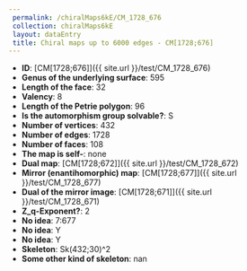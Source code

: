 ```yaml
--- 
 permalink: /chiralMaps6kE/CM_1728_676 
 collection: chiralMaps6kE
 layout: dataEntry
 title: Chiral maps up to 6000 edges - CM[1728;676]
---
```


- **ID**: [CM[1728;676]]({{ site.url }}/test/CM_1728_676)
- **Genus of the underlying surface**: 595
- **Length of the face**: 32
- **Valency**: 8
- **Length of the Petrie polygon**: 96
- **Is the automorphism group solvable?**: S
- **Number of vertices**: 432
- **Number of edges**: 1728
- **Number of faces**: 108
- **The map is self-**: none
- **Dual map**: [CM[1728;672]]({{ site.url }}/test/CM_1728_672)
- **Mirror (enantihomorphic) map**: [CM[1728;677]]({{ site.url }}/test/CM_1728_677)
- **Dual of the mirror image**: [CM[1728;671]]({{ site.url }}/test/CM_1728_671)
- **Z_q-Exponent?**: 2
- **No idea**:  7:677
- **No idea**: Y
- **No idea**: Y
- **Skeleton**: Sk(432;30)^2
- **Some other kind of skeleton**: nan
